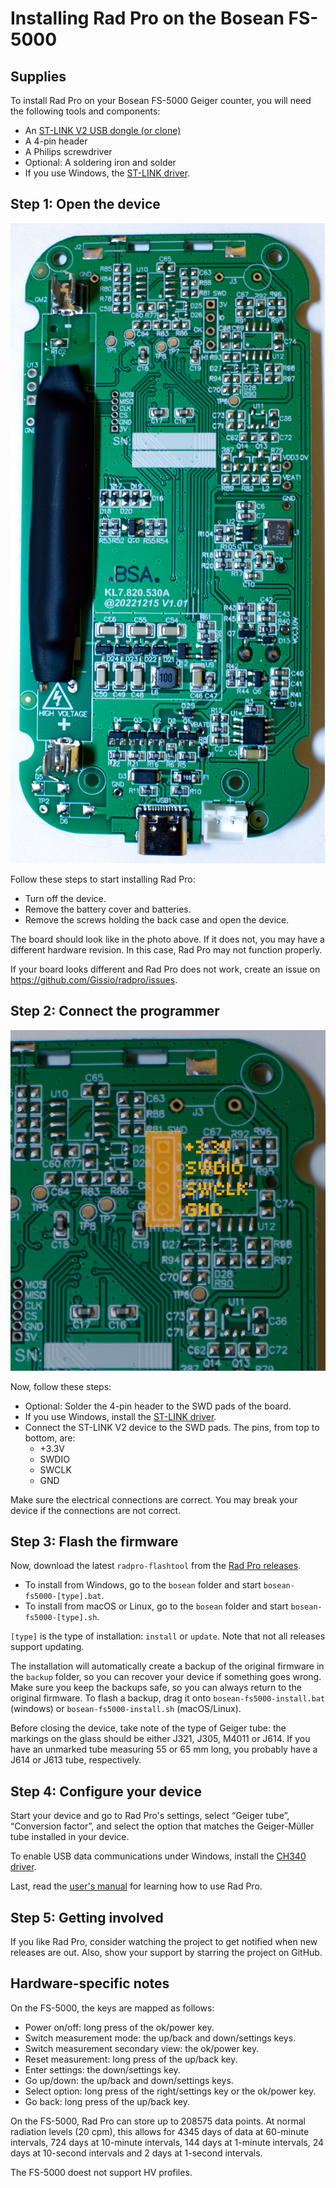 # Installing Rad Pro on the Bosean FS-5000

## Supplies

To install Rad Pro on your Bosean FS-5000 Geiger counter, you will need the following tools and components:

* An [ST-LINK V2 USB dongle (or clone)](https://www.amazon.com/s?k=st-link+v2)
* A 4-pin header
* A Philips screwdriver
* Optional: A soldering iron and solder
* If you use Windows, the [ST-LINK driver](https://www.st.com/en/development-tools/stsw-link009.html).

## Step 1: Open the device

![Bosean FS-5000 circuit board](img/fs5000-board.jpg)

Follow these steps to start installing Rad Pro:

* Turn off the device.
* Remove the battery cover and batteries.
* Remove the screws holding the back case and open the device.

The board should look like in the photo above. If it does not, you may have a different hardware revision. In this case, Rad Pro may not function properly.

If your board looks different and Rad Pro does not work, create an issue on https://github.com/Gissio/radpro/issues.

## Step 2: Connect the programmer

![Bosean FS-5000 connectors](img/fs5000-swd.jpg)

Now, follow these steps:

* Optional: Solder the 4-pin header to the SWD pads of the board.
* If you use Windows, install the [ST-LINK driver](https://www.st.com/en/development-tools/stsw-link009.html).
* Connect the ST-LINK V2 device to the SWD pads. The pins, from top to bottom, are:
  * +3.3V
  * SWDIO
  * SWCLK
  * GND

Make sure the electrical connections are correct. You may break your device if the connections are not correct.

## Step 3: Flash the firmware

Now, download the latest `radpro-flashtool` from the [Rad Pro releases](https://github.com/Gissio/radpro/releases).

* To install from Windows, go to the `bosean` folder and start `bosean-fs5000-[type].bat`.
* To install from macOS or Linux, go to the `bosean` folder and start `bosean-fs5000-[type].sh`.

`[type]` is the type of installation: `install` or `update`. Note that not all releases support updating.

The installation will automatically create a backup of the original firmware in the `backup` folder, so you can recover your device if something goes wrong. Make sure you keep the backups safe, so you can always return to the original firmware. To flash a backup, drag it onto `bosean-fs5000-install.bat` (windows) or `bosean-fs5000-install.sh` (macOS/Linux).

Before closing the device, take note of the type of Geiger tube: the markings on the glass should be either J321, J305, M4011 or J614. If you have an unmarked tube measuring 55 or 65 mm long, you probably have a J614 or J613 tube, respectively.

## Step 4: Configure your device

Start your device and go to Rad Pro's settings, select “Geiger tube”, “Conversion factor”, and select the option that matches the Geiger-Müller tube installed in your device.

To enable USB data communications under Windows, install the [CH340 driver](https://www.catalog.update.microsoft.com/Search.aspx?q=USB%5CVID_1A86%26PID_7523).

Last, read the [user's manual](../../users.md) for learning how to use Rad Pro.

## Step 5: Getting involved

If you like Rad Pro, consider watching the project to get notified when new releases are out. Also, show your support by starring the project on GitHub.

## Hardware-specific notes

On the FS-5000, the keys are mapped as follows:

  * Power on/off: long press of the ok/power key.
  * Switch measurement mode: the up/back and down/settings keys.
  * Switch measurement secondary view: the ok/power key.
  * Reset measurement: long press of the up/back key.
  * Enter settings: the down/settings key.
  * Go up/down: the up/back and down/settings keys.
  * Select option: long press of the right/settings key or the ok/power key.
  * Go back: long press of the up/back key.

On the FS-5000, Rad Pro can store up to 208575 data points. At normal radiation levels (20 cpm), this allows for 4345 days of data at 60-minute intervals, 724 days at 10-minute intervals, 144 days at 1-minute intervals, 24 days at 10-second intervals and 2 days at 1-second intervals.

The FS-5000 doest not support HV profiles.
